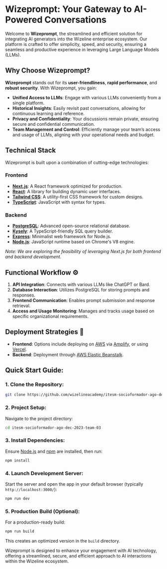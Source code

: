 # Wizeprompt: Your Gateway to AI-Powered Conversations

Welcome to **Wizeprompt**, the streamlined and efficient solution for integrating AI generators into the Wizeline enterprise ecosystem. Our platform is crafted to offer simplicity, speed, and security, ensuring a seamless and productive experience in leveraging Large Language Models (LLMs).

## Why Choose Wizeprompt?

**Wizeprompt** stands out for its **user-friendliness**, **rapid performance**, and **robust security**. With Wizeprompt, you gain:

- **Unified Access to LLMs**: Engage with various LLMs conveniently from a single platform.
- **Historical Insights**: Easily revisit past conversations, allowing for continuous learning and reference.
- **Privacy and Confidentiality**: Your discussions remain private, ensuring secure and confidential communication.
- **Team Management and Control**: Efficiently manage your team’s access and usage of LLMs, aligning with your operational needs and budget.

## Technical Stack

Wizeprompt is built upon a combination of cutting-edge technologies:

### Frontend
- **[Next.js](https://nextjs.org/)**: A React framework optimized for production.
- **[React](https://reactjs.org/)**: A library for building dynamic user interfaces.
- **[Tailwind CSS](https://tailwindcss.com/)**: A utility-first CSS framework for custom designs.
- **[TypeScript](https://www.typescriptlang.org/)**: JavaScript with syntax for types.

### Backend
- **[PostgreSQL](https://www.postgresql.org/)**: Advanced open-source relational database.
- **[Kysely](https://kysely.dev/)**: A TypeScript-friendly SQL query builder.
- **[Express](https://expressjs.com/)**: Minimalist web framework for Node.js.
- **[Node.js](https://nodejs.org/en/)**: JavaScript runtime based on Chrome's V8 engine.

*Note: We are exploring the feasibility of leveraging Next.js for both frontend and backend development.*

## Functional Workflow ⚙️

1. **API Integration**: Connects with various LLMs like ChatGPT or Bard.
2. **Database Interaction**: Utilizes PostgreSQL for storing prompts and responses.
3. **Frontend Communication**: Enables prompt submission and response retrieval.
4. **Access and Usage Monitoring**: Manages and tracks usage based on specific organizational requirements.

## Deployment Strategies 🚀

- **Frontend**: Options include deploying on [AWS](https://aws.amazon.com/) via [Amplify](https://aws.amazon.com/amplify/), or using [Vercel](https://vercel.com/).
- **Backend**: Deployment through [AWS Elastic Beanstalk](https://aws.amazon.com/elasticbeanstalk/).

## Quick Start Guide:

### 1. **Clone the Repository**:
```bash
git clone https://github.com/wizelineacademy/itesm-socioformador-ago-dec-2023-team-03.git
```

### 2. **Project Setup**:
Navigate to the project directory:
```bash
cd itesm-socioformador-ago-dec-2023-team-03
```

### 3. **Install Dependencies**:
Ensure [Node.js](https://nodejs.org/) and [npm](https://www.npmjs.com/) are installed, then run:
```bash
npm install
```

### 4. **Launch Development Server**:
Start the server and open the app in your default browser (typically `http://localhost:3000/`):
```bash
npm run dev
```

### 5. **Production Build** (Optional):
For a production-ready build:
```bash
npm run build
```
This creates an optimized version in the `build` directory.

Wizeprompt is designed to enhance your engagement with AI technology, offering a streamlined, secure, and efficient approach to AI interactions within the Wizeline ecosystem.